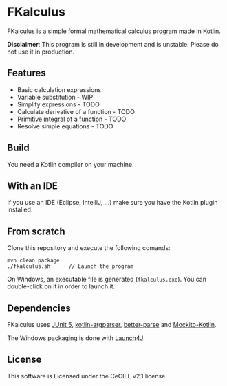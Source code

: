 # FKalculus #

FKalculus is a simple formal mathematical calculus program made in Kotlin.

**Disclaimer**: This program is still in development and is unstable.
Please do not use it in production.

## Features ##

- Basic calculation expressions
- Variable substitution - WIP
- Simplify expressions - TODO
- Calculate derivative of a function - TODO
- Primitive integral of a function - TODO
- Resolve simple equations - TODO


## Build ##

You need a Kotlin compiler on your machine.

## With an IDE ##

If you use an IDE (Eclipse, IntelliJ, ...) make sure you have
the Kotlin plugin installed.

## From scratch ##

Clone this repository and execute the following comands:

```
mvn clean package
./fkalculus.sh      // Launch the program
```

On Windows, an executable file is generated (`fkalculus.exe`).
You can double-click on it in order to launch it.

## Dependencies ##

FKalculus uses [JUnit 5](https://github.com/junit-team/junit5/),
[kotlin-argparser](https://github.com/xenomachina/kotlin-argparser),
[better-parse](https://github.com/h0tk3y/better-parse) and [Mockito-Kotlin](https://github.com/nhaarman/mockito-kotlin).

The Windows packaging is done with [Launch4J](http://launch4j.sourceforge.net/).

## License ##

This software is Licensed under the CeCILL v2.1 license.
